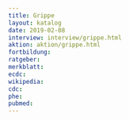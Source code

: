 ```yaml
---
title: Grippe
layout: katalog
date: 2019-02-08
interview: interview/grippe.html
aktion: aktion/grippe.html
fortbildung:  
ratgeber:
merkblatt:
ecdc:
wikipedia:
cdc:
phe:
pubmed:
---
```

